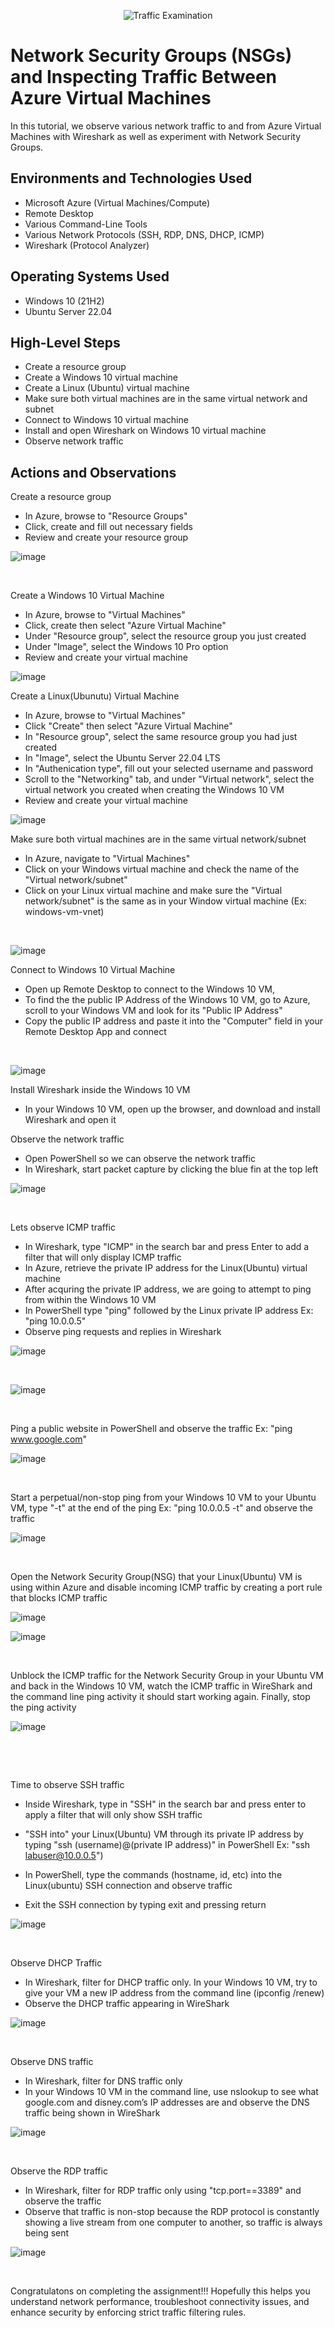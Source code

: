 <p align="center">
<img src="https://i.imgur.com/Ua7udoS.png" alt="Traffic Examination"/>
</p>

<h1>Network Security Groups (NSGs) and Inspecting Traffic Between Azure Virtual Machines</h1>
In this tutorial, we observe various network traffic to and from Azure Virtual Machines with Wireshark as well as experiment with Network Security Groups. <br />




<h2>Environments and Technologies Used</h2>

- Microsoft Azure (Virtual Machines/Compute)
- Remote Desktop
- Various Command-Line Tools
- Various Network Protocols (SSH, RDP, DNS, DHCP, ICMP)
- Wireshark (Protocol Analyzer)

<h2>Operating Systems Used </h2>

- Windows 10 (21H2)
- Ubuntu Server 22.04

<h2>High-Level Steps</h2>

- Create a resource group
- Create a Windows 10 virtual machine
- Create a Linux (Ubuntu) virtual machine
- Make sure both virtual machines are in the same virtual network and subnet
- Connect to Windows 10 virtual machine
- Install and open Wireshark on Windows 10 virtual machine
- Observe network traffic

<h2>Actions and Observations</h2>
Create a resource group

- In Azure, browse to "Resource Groups"
- Click, create and fill out necessary fields
- Review and create your resource group


<p>
  
![image](https://github.com/user-attachments/assets/0a217964-ccc9-4cf6-bdeb-216f808d4bdd)

</p>
<p>


</p>
<br />

Create a Windows 10 Virtual Machine
- In Azure, browse to "Virtual Machines"
- Click, create then select "Azure Virtual Machine"
- Under "Resource group", select the resource group you just created
- Under "Image", select the Windows 10 Pro option
- Review and create your virtual machine

<p>
  
![image](https://github.com/user-attachments/assets/62033d65-bdef-4899-b46a-ecab64cd8709)

</p>
<p>

Create a Linux(Ubunutu) Virtual Machine
- In Azure, browse to "Virtual Machines"
- Click "Create" then select "Azure Virtual Machine"
- In "Resource group", select the same resource group you had just created
- In "Image", select the Ubuntu Server 22.04 LTS 
- In "Authenication type", fill out your selected username and password
- Scroll to the "Networking" tab, and under "Virtual network", select the virtual network you created when creating the Windows 10 VM
- Review and create your virtual machine



<p>
  
![image](https://github.com/user-attachments/assets/20263cc4-fbb9-4158-9af4-5cecf414dda3)

</p>
<p>
  
Make sure both virtual machines are in the same virtual network/subnet
- In Azure, navigate to "Virtual Machines"
- Click on your Windows virtual machine and check the name of the "Virtual network/subnet"
- Click on your Linux virtual machine and make sure the "Virtual network/subnet" is the same as in your Window virtual machine (Ex: windows-vm-vnet)

</p>
<br />

<p>
  
![image](https://github.com/user-attachments/assets/18c9fc89-5b29-4b5b-9b92-34deeb4d15e4)

</p>
<p>

Connect to Windows 10 Virtual Machine
- Open up Remote Desktop to connect to the Windows 10 VM,
- To find the the public IP Address of the Windows 10 VM, go to Azure, scroll to your Windows VM and look for its "Public IP Address"
- Copy the public IP address and paste it into the "Computer" field in your Remote Desktop App and connect

</p>
<br />

<p>
  
![image](https://github.com/user-attachments/assets/e7e90063-37bd-4336-bc7b-4f5d26d2ebe0)

</p>
<p>

Install Wireshark inside the Windows 10 VM
- In your Windows 10 VM, open up the browser, and download and install Wireshark and open it


Observe the network traffic
- Open PowerShell so we can observe the network traffic
- In Wireshark, start packet capture by clicking the blue fin at the top left

<p>
  
![image](https://github.com/user-attachments/assets/563ebd10-5c67-4915-baa6-de1cdd8819d0)

</p>
<p>

</p>
<br />

Lets observe ICMP traffic
- In Wireshark, type "ICMP" in the search bar and press Enter to add a filter that will only display ICMP traffic
- In Azure, retrieve the private IP address for the Linux(Ubuntu) virtual machine 
- After acquring the private IP address, we are going to attempt to ping from within the Windows 10 VM
- In PowerShell type "ping" followed by the Linux private IP address Ex: "ping 10.0.0.5"
- Observe ping requests and replies in Wireshark

<p>
  
![image](https://github.com/user-attachments/assets/687588c5-0205-4dc4-b09e-2e7979292643)

</p>
<p>

</p>
<br />

<p>
  
![image](https://github.com/user-attachments/assets/c25301bc-8178-4d66-94e6-f679119f8d55)

</p>
<p>

</p>
<br />



Ping a public website in PowerShell and observe the traffic Ex: "ping www.google.com"

<p>
  
![image](https://github.com/user-attachments/assets/5dce1e5e-4a47-4c45-8c2c-04cafc769867)

</p>
<p>

</p>
<br />

Start a perpetual/non-stop ping from your Windows 10 VM to your Ubuntu VM, type "-t" at the end of the ping Ex: "ping 10.0.0.5 -t" and observe the traffic

<p>
  
![image](https://github.com/user-attachments/assets/a914de4c-7123-4bac-822e-bfdd807142e7)

</p>
<p>

</p>
<br />

Open the Network Security Group(NSG) that your Linux(Ubuntu) VM is using within Azure and disable incoming ICMP traffic by creating a port rule that blocks ICMP traffic

<p>
  
![image](https://github.com/user-attachments/assets/1d4c6274-1d32-48f4-a527-71336de16463)

![image](https://github.com/user-attachments/assets/59587692-2ac2-4d2b-b479-98c7c3259ccf)

</p>
<p>

</p>
<br />

Unblock the ICMP traffic for the Network Security Group in your Ubuntu VM and back in the Windows 10 VM, watch the ICMP traffic in WireShark and the command line ping activity it should start working again. Finally, stop the ping activity

<p>
  
![image](https://github.com/user-attachments/assets/31281179-9fc6-4dd4-9381-4ebef57806e0)

</p>
<p>

</p>
<br />



<p>
  

</p>
<p>

</p>
<br />


Time to observe SSH traffic

- Inside Wireshark, type in "SSH" in the search bar and press enter to apply a filter that will only show SSH traffic
- "SSH into" your Linux(Ubuntu) VM through its private IP address by typing "ssh (username)@(private IP address)" in PowerShell Ex: "ssh labuser@10.0.0.5")
- In PowerShell, type the commands (hostname, id, etc) into the Linux(ubuntu) SSH connection and observe traffic


- Exit the SSH connection by typing exit and pressing return

<p>
  
![image](https://github.com/user-attachments/assets/4b595f46-190c-4993-b605-632a1891f09f)

</p>
<p>

</p>
<br />

Observe DHCP Traffic
- In Wireshark, filter for DHCP traffic only. In your Windows 10 VM, try to give your VM a new IP address from the command line (ipconfig /renew)
- Observe the DHCP traffic appearing in WireShark

<p>
  
![image](https://github.com/user-attachments/assets/47f8014a-1b0c-428f-864e-0f32366d28c8)

</p>
<p>

</p>
<br />

Observe DNS traffic
- In Wireshark, filter for DNS traffic only
- In your Windows 10 VM in the command line, use nslookup to see what google.com and disney.com’s IP addresses are and observe the DNS traffic being shown in WireShark

<p>
  
![image](https://github.com/user-attachments/assets/3680cc10-7f08-4634-ad75-b3cd83984d61)

</p>
<p>

</p>
<br />


Observe the RDP traffic

- In Wireshark, filter for RDP traffic only using "tcp.port==3389" and observe the traffic
- Observe that traffic is non-stop because the RDP protocol is constantly showing a live stream from one computer to another, so traffic is always being sent

<p>
  
![image](https://github.com/user-attachments/assets/16b053b4-5f95-4dea-ac76-5bc9592daef1)

</p>
<p>

</p>
<br />  





Congratulatons on completing the assignment!!! Hopefully this helps you understand network performance, troubleshoot connectivity issues, and enhance security by enforcing strict traffic filtering rules.
<p>
  


</p>
<p>

</p>
<br />
